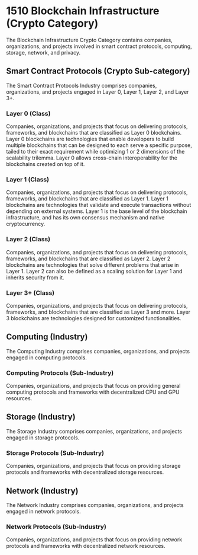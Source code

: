 # 1510 Blockchain Infrastructure (Crypto Category)

The Blockchain Infrastructure Crypto Category contains companies, organizations, and projects involved in smart contract protocols, computing, storage, network, and privacy.



## Smart Contract Protocols (Crypto Sub-category)

The Smart Contract Protocols Industry comprises companies, organizations, and projects engaged in Layer 0, Layer 1, Layer 2, and Layer 3+.

### Layer 0 (Class)

Companies, organizations, and projects that focus on delivering protocols, frameworks, and blockchains that are classified as Layer 0 blockchains. Layer 0 blockchains are technologies that enable developers to build multiple blockchains that can be designed to each serve a specific purpose, tailed to their exact requirement while optimizing 1 or 2 dimensions of the scalability trilemma. Layer 0 allows cross-chain interoperability for the blockchains created on top of it.

### Layer 1 (Class)

Companies, organizations, and projects that focus on delivering protocols, frameworks, and blockchains that are classified as Layer 1. Layer 1 blockchains are technologies that validate and execute transactions without depending on external systems. Layer 1 is the base level of the blockchain infrastructure, and has its own consensus mechanism and native cryptocurrency.

### Layer 2 (Class)

Companies, organizations, and projects that focus on delivering protocols, frameworks, and blockchains that are classified as Layer 2. Layer 2 blockchains are technologies that solve different problems that arise in Layer 1. Layer 2 can also be defined as a scaling solution for Layer 1 and inherits security from it.

### Layer 3+ (Class)

Companies, organizations, and projects that focus on delivering protocols, frameworks, and blockchains that are classified as Layer 3 and more. Layer 3 blockchains are technologies designed for customized functionalities.





## Computing (Industry)

The Computing Industry comprises companies, organizations, and projects engaged in computing protocols.

### Computing Protocols (Sub-Industry)

Companies, organizations, and projects that focus on providing general computing protocols and frameworks with decentralized CPU and GPU resources.





## Storage (Industry)

The Storage Industry comprises companies, organizations, and projects engaged in storage protocols.

### Storage Protocols (Sub-Industry)

Companies, organizations, and projects that focus on providing storage protocols and frameworks with decentralized storage resources.





## Network (Industry)

The Network Industry comprises companies, organizations, and projects engaged in network protocols.

### Network Protocols (Sub-Industry)

Companies, organizations, and projects that focus on providing network protocols and frameworks with decentralized network resources.
